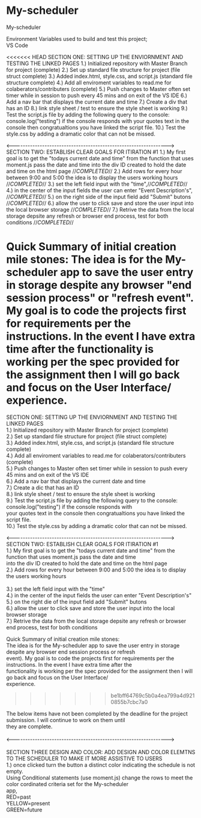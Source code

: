 # My-scheduler

My-scheduler<br>

Environment Variables used to build and test this project;<br>
VS Code

<<<<<<< HEAD
SECTION ONE: SETTING UP THE ENVIORNMENT AND TESTING THE LINKED PAGES
1.) Initialized repository with Master Branch for project (complete)
2.) Set up standard file structure for project (file struct complete)
3.) Added index.html, style.css, and script.js (standard file structure complete)
4.) Add all enviroment variables to read.me for colaberators/contributers (complete)
5.) Push changes to Master often set timer while in session to push every 45 mins and on exit of the VS IDE
6.) Add a nav bar that displays the current date and time
7.) Create a div that has an ID
8.) link style sheet / test to ensure the style sheet is working
9.) Test the script.js file by adding the following query to the console: console.log("testing") if the console responds with your quotes text in the console then congratualtions you have linked the script file.
10.) Test the style.css by adding a dramatic color that can not be missed.

<---------------------------------------------------------------->
SECTION TWO: ESTABLISH CLEAR GOALS FOR ITIRATION #1
1.) My first goal is to get the "todays current date and time" from the function that uses moment.js pass the date and time into the div ID created to hold the date and time on the html page //*COMPLETED*//
2.) Add rows for every hour between 9:00 and 5:00 the idea is to display the users working hours //*COMPLETED*//
3.) set the left field input with the "time",//*COMPLETED*//
4.) in the center of the input fields the user can enter "Event Description's",  //*COMPLETED*//
5.) on the right side of the input field add "Submit" butons //*COMPLETED*//
6.) allow the user to click save and store the user input into the local browser storage //*COMPLETED*//
7.) Retrive the data from the local storage depsite any refresh or browser end process, test for both conditions //*COMPLETED*//

Quick Summary of initial creation mile stones:
The idea is for the My-scheduler app to save the user entry in storage despite any browser "end session process" or "refresh event". My goal is to code the projects first for requirements per the instructions. In the event I have extra time after the functionality is working per the spec provided for the assignment then I will go back and focus on the User Interface/ experience.
=======
SECTION ONE: SETTING UP THE ENVIORNMENT AND TESTING THE LINKED PAGES<br>
1.) Initialized repository with Master Branch for project (complete)<br>
2.) Set up standard file structure for project (file struct complete)<br>
3.) Added index.html, style.css, and script.js (standard file structure complete)<br>
4.) Add all enviroment variables to read.me for colaberators/contributers (complete)<br>
5.) Push changes to Master often set timer while in session to push every 45 mins and on exit of the VS IDE<br>
6.) Add a nav bar that displays the current date and time<br>
7.) Create a dic that has an ID<br>
8.) link style sheet / test to ensure the style sheet is working<br>
9.) Test the script.js file by adding the following query to the console: console.log("testing") if the console responds with<br> your quotes text in the console then congratualtions you have linked the script file.<br>
10.) Test the style.css by adding a dramatic color that can not be missed.<br>

<----------------------------------------------------------------><br>
SECTION TWO: ESTABLISH CLEAR GOALS FOR ITIRATION #1<br>
1.) My first goal is to get the "todays current date and time" from the function that uses moment.js pass the date and time<br> into the div ID created to hold the date and time on the html page<br>
2.) Add rows for every hour between 9:00 and 5:00 the idea is to display the users working hours<br><br>
3.) set the left field input with the "time"<br>
4.) in the center of the input fields the user can enter "Event Description's"<br>
5.) on the right die of the input field add "Submit" butons<br>
6.) allow the user to click save and store the user input into the local browser storage<br>
7.) Retrive the data from the local storage depsite any refresh or browser end process, test for both conditions<br>

Quick Summary of initial creation mile stones:<br>
The idea is for the My-scheduler app to save the user entry in storage despite any browser end session process or refresh<br> event). My goal is to code the projects first for requirements per the instructions. In the event I have extra time after the<br> functionality is working per the spec provided for the assignment then I will go back and focus on the User Interface/<br> experience.
>>>>>>> be1bff64769c5b0a4ea799a4d9210855b7cbc7a0

The below items have not been completed by the deadline for the project submission. I will continue to work on them until<br> they are complete.<br>
<br>
<----------------------------------------------------------------><br>
<br>
SECTION THREE DESIGN AND COLOR: ADD DESIGN AND COLOR ELEMTNS TO THE SCHEDULER TO MAKE IT MORE ASSISTIVE TO USERS<br>
1.) once clicked turn the button a distinct color indicating the schedule is not empty.<br>
Using Conditional statements (use moment.js) change the rows to meet the color cordinated criteria set for the My-scheduler<br> app,<br>
RED=past<br>
YELLOW=present<br>
GREEN=future
